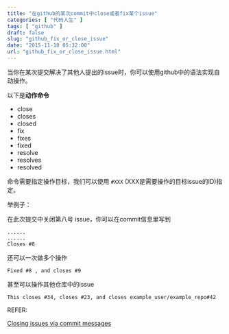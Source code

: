 ```yaml
---
title: "在github的某次commit中close或者fix某个issue"
categories: [ "代码人生" ]
tags: [ "github" ]
draft: false
slug: "github_fix_or_close_issue"
date: "2015-11-10 05:32:00"
url: "github_fix_or_close_issue.html"
---
```


当你在某次提交解决了其他人提出的issue时，你可以使用github中的语法实现自动操作。


<!--more-->

以下是**动作命令**

 - close
 - closes
 - closed
 - fix
 - fixes
 - fixed
 - resolve
 - resolves
 - resolved

命令需要指定操作目标，我们可以使用 `#XXX` (XXX是需要操作的目标issue的ID)指定。

举例子：

在此次提交中关闭第八号 issue，你可以在commit信息里写到

```
......
...... 
Closes #8
```

还可以一次做多个操作

```
Fixed #8 , and closes #9
```

甚至可以操作其他仓库中的issue

```
This closes #34, closes #23, and closes example_user/example_repo#42
```



REFER:

[Closing issues via commit messages][1]


  [1]: https://help.github.com/articles/closing-issues-via-commit-messages/